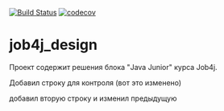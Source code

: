 [![Build Status](https://www.travis-ci.com/AlexeyEsipov/job4j_design.svg?branch=master)](https://www.travis-ci.com/AlexeyEsipov/job4j_design)
[![codecov](https://codecov.io/gh/AlexeyEsipov/job4j_design/branch/master/graph/badge.svg)](https://codecov.io/gh/AlexeyEsipov/job4j_design)

# job4j_design
Проект содержит решения блока "Java Junior" курса Job4j.



Добавил строку для контроля (вот это изменено)

добавил вторую строку и изменил предыдущую